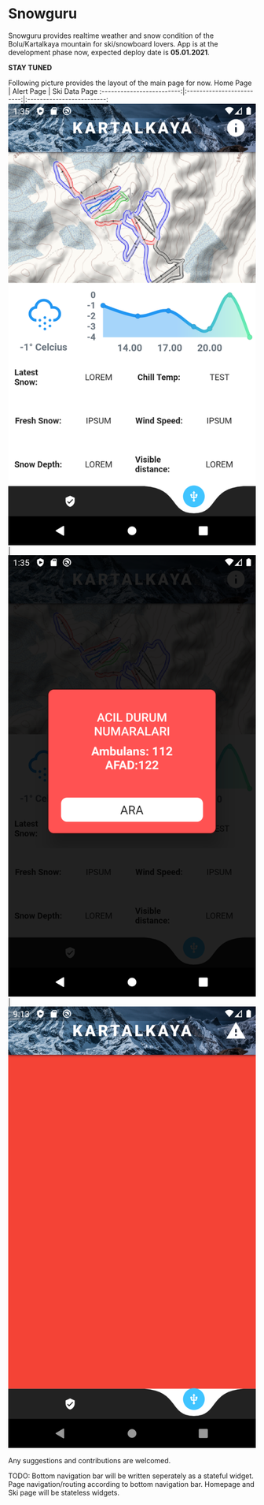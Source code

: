 # Snowguru

Snowguru provides realtime weather and snow condition of the Bolu/Kartalkaya mountain for ski/snowboard lovers. App is at the development phase now, expected
deploy date is **05.01.2021**.

**STAY TUNED**

Following picture provides the layout of the main page for now.
Home Page             |  Alert Page       |  Ski Data Page
:-------------------------:|:-------------------------:|:-------------------------:
![](screenshots/Screenshot_1589366136.png)  |  ![](screenshots/Screenshot_1589366132.png)|  ![](screenshots/Screenshot_1589652801.png)


Any suggestions and contributions are welcomed.

TODO:
Bottom navigation bar will be written seperately as a stateful widget.
Page navigation/routing according to bottom navigation bar.
Homepage and Ski page will be stateless widgets.
